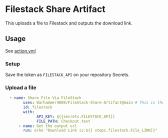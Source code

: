 # Filestack Share Artifact

This uploads a file to Filestack and outputs the download link.

## Usage

See [action.yml](action.yml)

### Setup

Save the token as `FILESTACK_API` on your repository Secrets.

### Upload a file

```yaml
  - name: Share File Via FileStack
        uses: Warhammer4000/FileStack-Share-Artifact@main # This is the action
        id: filestack
        with:
              API_KEY: ${{secrets.FILESTACK_API}}
              FILE_PATH: Checkout.text
      - name: Get the output url
        run: echo "Download Link is:${{ steps.filestack.File_LINK}}"    
```

